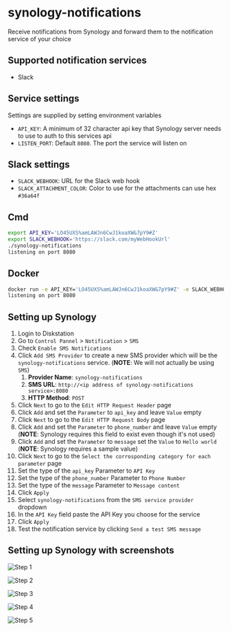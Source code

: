 # synology-notifications

Receive notifications from Synology and forward them to the notification service of your choice

## Supported notification services

- Slack

## Service settings

Settings are supplied by setting environment variables

- `API_KEY`: A minimum of 32 character api key that Synology server needs to use to auth to this services api
- `LISTEN_PORT`: Default `8080`. The port the service will listen on 

## Slack settings

- `SLACK_WEBHOOK`: URL for the Slack web hook
- `SLACK_ATTACHMENT_COLOR`: Color to use for the attachments can use hex `#36a64f`

## Cmd

```bash
export API_KEY='LO45UXS%amLAWJn6CwJ1koaXW&7pY9#Z'
export SLACK_WEBHOOK='https://slack.com/myWebHookUrl'
./synology-notifications
listening on port 8080
```

## Docker

```bash
docker run -e API_KEY='LO45UXS%amLAWJn6CwJ1koaXW&7pY9#Z' -e SLACK_WEBHOOK='https://slack.com/myWebHookUrl' -p 8080:8080 ryancurrah/synology-notifications:latest
listening on port 8080
```

## Setting up Synology

1. Login to Diskstation
2. Go to `Control Pannel` > `Notification` > `SMS`
3. Check `Enable SMS Notifications`
4. Click `Add SMS Provider` to create a new SMS provider which will be the `synology-notifications` service. (**NOTE**: We will not actually be using `SMS`)
    1. **Provider Name**: `synology-notifications`
    2. **SMS URL**: `http://<ip address of synology-notifications service>:8080`
    3. **HTTP Method**: `POST`
5. Click `Next` to go to the `Edit HTTP Request Header` page
5. Click `Add` and set the `Parameter` to `api_key` and leave `Value` empty
6. Click `Next` to go to the `Edit HTTP Request Body` page
6. Click `Add` and set the `Parameter` to `phone_number` and leave `Value` empty (**NOTE**: Synology requires this field to exist even though it's not used)
7. Click `Add` and set the `Parameter` to `message` set the `Value` to `Hello world` (**NOTE**: Synology requires a sample value)
8. Click `Next` to go to the `Select the corrosponding category for each parameter` page
8. Set the type of the `api_key` Parameter to `API Key`
9. Set the type of the `phone_number` Parameter to `Phone Number`
10. Set the type of the `message` Parameter to `Message content`
11. Click `Apply`
11. Select `synology-notifications` from the `SMS service provider` dropdown
12. In the `API Key` field paste the API Key you choose for the service
13. Click `Apply`
13. Test the notification service by clicking `Send a test SMS message`

## Setting up Synology with screenshots

![Step 1](https://github.com/ryancurrah/synology-notifications/blob/master/assets/Step_1.png?raw=true)

![Step 2](https://github.com/ryancurrah/synology-notifications/blob/master/assets/Step_2.png?raw=true)

![Step 3](https://github.com/ryancurrah/synology-notifications/blob/master/assets/Step_3.png?raw=true)

![Step 4](https://github.com/ryancurrah/synology-notifications/blob/master/assets/Step_4.png?raw=true)

![Step 5](https://github.com/ryancurrah/synology-notifications/blob/master/assets/Step_5.png?raw=true)
